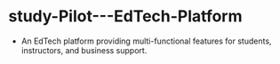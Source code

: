 # study-Pilot---EdTech-Platform
- An EdTech platform providing multi-functional features for students, instructors, and  business support.
